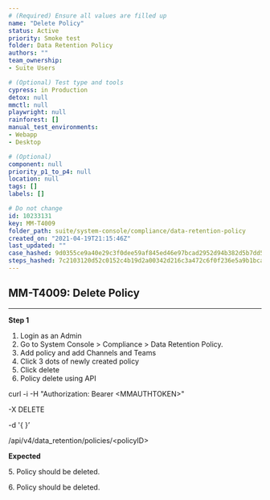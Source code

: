 ```yaml
---
# (Required) Ensure all values are filled up
name: "Delete Policy"
status: Active
priority: Smoke test
folder: Data Retention Policy
authors: ""
team_ownership: 
- Suite Users

# (Optional) Test type and tools
cypress: in Production
detox: null
mmctl: null
playwright: null
rainforest: []
manual_test_environments: 
- Webapp
- Desktop

# (Optional)
component: null
priority_p1_to_p4: null
location: null
tags: []
labels: []

# Do not change
id: 10233131
key: MM-T4009
folder_path: suite/system-console/compliance/data-retention-policy
created_on: "2021-04-19T21:15:46Z"
last_updated: ""
case_hashed: 9d0355ce9a40e29c3f0dee59af845ed46e97bcad2952d94b382d5b7dd586b0bea67ba702d80439c5f80c3fc16765e67c
steps_hashed: 7c2103120d52c0152c4b19d2a00342d216c3a472c6f0f236e5a9b1bcae8ea551edd5b5aed659c8f4415f9574348f8665
---
```


## MM-T4009: Delete Policy

---

**Step 1**

1. Login as an Admin
2. Go to System Console > Compliance > Data Retention Policy.
3. Add policy and add Channels and Teams
4. Click 3 dots of newly created policy
5. Click delete
6. Policy delete using API

curl -i -H "Authorization: Bearer \<MMAUTHTOKEN>"

\-X DELETE

\-d '{ }’

/api/v4/data\_retention/policies/\<policyID>

**Expected**

5\. Policy should be deleted.

6\. Policy should be deleted.
